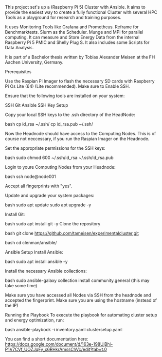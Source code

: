 This project set's up a (Raspberry Pi 5) Cluster with Ansible. It aims to provide the easiest way to create a fully functional Cluster with several HPC Tools as a playground for research and training purposes.

It uses Monitoring Tools like Grafana and Prometheus. Reframe for Benchmarktests. Slurm as the Scheduler. Munge and MPI for parallel computing. It can measure and Store Energy Data from the internal Raspberry Pi 5 PMIC and Shelly Plug S. It also includes some Scripts for Data Analysis.

It is part of a Bachelor thesis written by Tobias Alexander Meisen at the FH Aachen University, Germany.

Prerequisites

Use the Raspian Pi Imager to flash the necessary SD cards with Raspberry Pi Os Lite (64) (Lite recommended). Make sure to Enable SSH.

Ensure that the following tools are installed on your system:

SSH
Git
Ansible
SSH Key Setup


Copy your local SSH keys to the .ssh directory of the HeadNode:

bash
cp id_rsa ~/.ssh/
cp id_rsa.pub ~/.ssh/

Now the Headnode should have access to the Computing Nodes. This is of course not neccessary, if you run the Raspian Imager on the Headnode.

Set the appropriate permissions for the SSH keys:

bash
sudo chmod 600 ~/.ssh/id_rsa ~/.ssh/id_rsa.pub

Login to youre Computing Nodes from your Headnode:

bash
ssh node@node001

Accept all fingerprints with "yes".

Update and upgrade your system packages:

bash
sudo apt update
sudo apt upgrade -y


Install Git:

bash
sudo apt install git -y
Clone the repository

bash
git clone https://github.com/tameisen/experimentalcluster.git


bash
cd clenman/ansible/


Ansible Setup
Install Ansible:

bash
sudo apt install ansible -y


Install the necessary Ansible collections:

bash
sudo ansible-galaxy collection install community.general
(this may take some time)

Make sure you have accessed all Nodes via SSH from the headnode and accepted the fingerprint. Make sure you are using the hostname (instead of the IP)

Running the Playbook
To execute the playbook for automating cluster setup and energy optimization, run:

bash
ansible-playbook -i inventory.yaml clustersetup.yaml

You can find a short documentation here:
https://docs.google.com/document/d/163e-198UjBhi-P1V7CVf_UOZJqFy_x6RHkrAmssChVc/edit?tab=t.0
